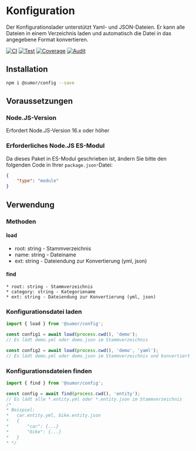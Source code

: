 # Konfiguration
Der Konfigurationslader unterstützt Yaml- und JSON-Dateien. Er kann alle Dateien in einem Verzeichnis laden und automatisch die Datei in das angegebene Format konvertieren.

[![CI](https://github.com/sumor-cloud/config/actions/workflows/ci.yml/badge.svg)](https://github.com/sumor-cloud/config/actions/workflows/ci.yml)
[![Test](https://github.com/sumor-cloud/config/actions/workflows/ut.yml/badge.svg)](https://github.com/sumor-cloud/config/actions/workflows/ut.yml)
[![Coverage](https://github.com/sumor-cloud/config/actions/workflows/coverage.yml/badge.svg)](https://github.com/sumor-cloud/config/actions/workflows/coverage.yml)
[![Audit](https://github.com/sumor-cloud/config/actions/workflows/audit.yml/badge.svg)](https://github.com/sumor-cloud/config/actions/workflows/audit.yml)

## Installation
```bash
npm i @sumor/config --save
```

## Voraussetzungen

### Node.JS-Version
Erfordert Node.JS-Version 16.x oder höher

### Erforderliches Node.JS ES-Modul
Da dieses Paket in ES-Modul geschrieben ist,
ändern Sie bitte den folgenden Code in Ihrer ```package.json```-Datei:
```json
{
    "type": "module"
}
```

## Verwendung

### Methoden

#### load
 * root: string - Stammverzeichnis
 * name: string - Dateiname
 * ext: string - Dateiendung zur Konvertierung (yml, json)

#### find
    * root: string - Stammverzeichnis
    * category: string - Kategoriename
    * ext: string - Dateiendung zur Konvertierung (yml, json)

### Konfigurationsdatei laden

```javascript
import { load } from '@sumor/config';

const config1 = await load(process.cwd(), 'demo');
// Es lädt demo.yml oder demo.json im Stammverzeichnis

const config2 = await load(process.cwd(), 'demo', 'yaml');
// Es lädt demo.yml oder demo.json im Stammverzeichnis und konvertiert es in eine Yaml-Formatdatei

```

### Konfigurationsdateien finden

```javascript
import { find } from '@sumor/config';

const config = await find(process.cwd(), 'entity');
// Es lädt alle *.entity.yml oder *.entity.json im Stammverzeichnis
/*
* Beispiel:
*   car.entity.yml, bike.entity.json
*   {
*       "car": {...}
*       "bike": {...}
*   }
* */
```
